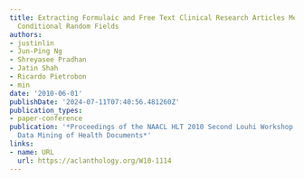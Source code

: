 ```yaml
---
title: Extracting Formulaic and Free Text Clinical Research Articles Metadata using
  Conditional Random Fields
authors:
- justinlin
- Jun-Ping Ng
- Shreyasee Pradhan
- Jatin Shah
- Ricardo Pietrobon
- min
date: '2010-06-01'
publishDate: '2024-07-11T07:40:56.481260Z'
publication_types:
- paper-conference
publication: '*Proceedings of the NAACL HLT 2010 Second Louhi Workshop on Text and
  Data Mining of Health Documents*'
links:
- name: URL
  url: https://aclanthology.org/W10-1114
---
```


